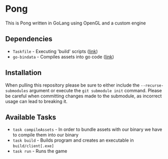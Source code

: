 Pong
====
This is Pong written in GoLang using OpenGL and a custom engine

Dependencies
------------
- `Taskfile` - Executing 'build' scripts ([link](https://taskfile.dev/#/))
- `go-bindata` - Compiles assets into go code ([link](https://github.com/shuLhan/go-bindata))

Installation
------------
When pulling this repository please be sure to either include the `--recurse-submodules`
argument or execute the `git submodule init` command. Please be careful when committing
changes made to the submodule, as incorrect usage can lead to breaking it.

Available Tasks
---------------
- `task compileAssets` - In order to bundle assets with our binary we have to compile them into our binary
- `task build` - Builds program and creates an executable in `build/client[.exe]`
- `task run` - Runs the game
